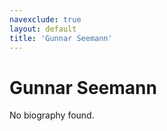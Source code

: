 ```yaml
---
navexclude: true
layout: default
title: 'Gunnar Seemann'
---
```


# Gunnar Seemann

No biography found.